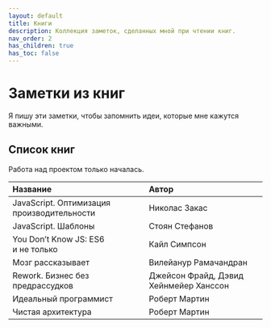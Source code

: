 ```yaml
---
layout: default
title: Книги
description: Коллекция заметок, сделанных мной при чтении книг.
nav_order: 2
has_children: true
has_toc: false
---
```


# Заметки из книг

Я пишу эти заметки, чтобы запомнить идеи, которые мне кажутся важными.

## Список книг

Работа над проектом только началась.

| Название | Автор |
|:---------|:------|
| JavaScript. Оптимизация производительности | Николас Закас |
| JavaScript. Шаблоны | Стоян Стефанов |
| You Don&rsquo;t Know JS: ES6 и&nbsp;не&nbsp;только | Кайл Симпсон |
| Мозг рассказывает | Вилейанур Рамачандран |
| Rework. Бизнес без предрассудков | Джейсон Фрайд, Дэвид Хейнмейер Ханссон |
| Идеальный программист | Роберт Мартин |
| Чистая архитектура | Роберт Мартин |
